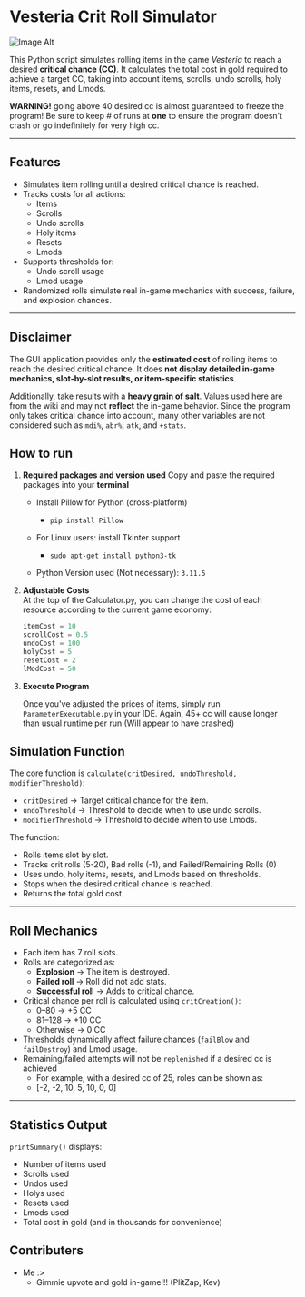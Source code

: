 # Vesteria Crit Roll Simulator
 ![Image Alt](https://github.com/Kev-KW/Vesteria-Cursed-Scroll-Simulator/blob/e706acbf23accc50eea9860543bc6f0dd8ebec91/assets/Cursed_scroll_new.png)

This Python script simulates rolling items in the game *Vesteria* to reach a desired **critical chance (CC)**. It calculates the total cost in gold required to achieve a target CC, taking into account items, scrolls, undo scrolls, holy items, resets, and Lmods.

**WARNING!** going above 40 desired cc is almost guaranteed to freeze the program! Be sure to keep # of runs at **one**  to ensure the program doesn't crash or go indefinitely for very high cc. 

---

## Features

- Simulates item rolling until a desired critical chance is reached.
- Tracks costs for all actions:
  - Items
  - Scrolls
  - Undo scrolls
  - Holy items
  - Resets
  - Lmods
- Supports thresholds for:
  - Undo scroll usage
  - Lmod usage
- Randomized rolls simulate real in-game mechanics with success, failure, and explosion chances.

---
## Disclaimer

The GUI application provides only the **estimated cost** of rolling items to reach the desired critical chance. It does **not display detailed in-game mechanics, slot-by-slot results, or item-specific statistics**.  

Additionally, take results with a **heavy grain of salt**. Values used here are from the wiki and may not **reflect** the in-game behavior. Since the program only takes critical chance into account, many other variables are not considered such as `mdi%`, `abr%`, `atk`, and `+stats`.



## How to run
1. **Required packages and version used**
   Copy and paste the required packages into your **terminal**

   - Install Pillow for Python (cross-platform)
     - `pip install Pillow`

   - For Linux users: install Tkinter support
     - `sudo apt-get install python3-tk`

   - Python Version used (Not necessary): `3.11.5`
     
2. **Adjustable Costs**  
   At the top of the Calculator.py, you can change the cost of each resource according to the current game economy:
   ```python
   itemCost = 10
   scrollCost = 0.5
   undoCost = 100
   holyCost = 5
   resetCost = 2
   lModCost = 50

3. **Execute Program**

   Once you've adjusted the prices of items, simply run `ParameterExecutable.py` in your IDE. Again, 45+ cc will cause longer than usual runtime per run (Will appear to have crashed)

## Simulation Function

The core function is `calculate(critDesired, undoThreshold, modifierThreshold)`:

- `critDesired` → Target critical chance for the item.
- `undoThreshold` → Threshold to decide when to use undo scrolls.
- `modifierThreshold` → Threshold to decide when to use Lmods.

The function:

- Rolls items slot by slot.
- Tracks crit rolls (5-20), Bad rolls (-1), and Failed/Remaining Rolls (0)
- Uses undo, holy items, resets, and Lmods based on thresholds.
- Stops when the desired critical chance is reached.
- Returns the total gold cost.


---

## Roll Mechanics

- Each item has 7 roll slots.
- Rolls are categorized as:
  - **Explosion** → The item is destroyed.
  - **Failed roll** → Roll did not add stats.
  - **Successful roll** → Adds to critical chance.
- Critical chance per roll is calculated using `critCreation()`:
  - 0–80 → +5 CC
  - 81–128 → +10 CC
  - Otherwise → 0 CC
- Thresholds dynamically affect failure chances (`failBlow` and `failDestroy`) and Lmod usage.
- Remaining/failed attempts will not be `replenished` if a desired cc is achieved
  - For example, with a desired cc of 25, roles can be shown as:
  - [-2, -2, 10, 5, 10, 0, 0]

---

## Statistics Output

`printSummary()` displays:

- Number of items used
- Scrolls used
- Undos used
- Holys used
- Resets used
- Lmods used
- Total cost in gold (and in thousands for convenience)

## Contributers
- Me :>
  - Gimmie upvote and gold in-game!!!  (PlitZap, Kev)
